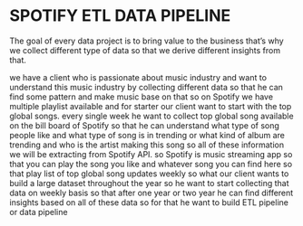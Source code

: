 # SPOTIFY ETL DATA PIPELINE
The goal of every data project is to bring value to the business that’s why we collect different type of data so that we derive different insights from that.

we have a client who is passionate about music industry and want to understand this music industry by collecting different data so that he can find some pattern and make music base on that so on Spotify we have multiple playlist available and for starter our client want to start with the top global songs. every single week he want to collect top global song available on the bill board of Spotify so that he can understand what type of song people like and what type of song is in trending or what kind of album are trending and who is the artist making this song so all of these information we will be extracting from Spotify API.
so Spotify is music streaming app so that you can play the song you like and whatever song you can find here so that play list of top global song updates weekly so what our client wants to build a large dataset throughout the year so he want to start collecting that data on weekly basis so that after one year or two year he can find different insights based on all of these data so for that he want to build ETL pipeline or data pipeline

